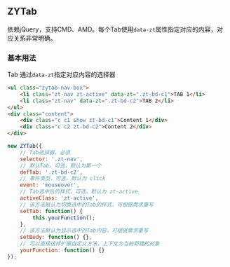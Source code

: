 ## ZYTab
依赖jQuery，支持CMD、AMD。每个Tab使用`data-zt`属性指定对应的内容，对应关系非常明确。

### 基本用法
Tab 通过`data-zt`指定对应内容的选择器
```html
<ul class="zytab-nav-box">
	<li class="zt-nav zt-active" data-zt=".zt-bd-c1">TAB 1</li>
	<li class="zt-nav" data-zt=".zt-bd-c2">TAB 2</li>
</ul>
<div class="content">
	<div class="c c1 show zt-bd-c1">Content 1</div>
	<div class="c c2 zt-bd-c2">Content 2</div>
</div>
```


```javascript
new ZYTab({
    // Tab选择器，必须
    selector: '.zt-nav',
    // 默认Tab，可选，默认为第一个
    defTab: '.zt-bd-c2',
    // 事件类型，可选，默认为 click
    event: 'mouseover',
    // Tab选中后的样式，可选，默认为 zt-active
    activeClass: 'zt-active',
    // 该方法默认为切换选中的Tab的样式，可根据需求重写
    setTab: function() {
        this.yourFunction();
    },
    // 该方法默认为显示选中的Tab内容，可根据需求重写
    setBody: function() {},
    // 可以直接这样扩展自定义方法，上下文为当前新建的对象
    yourFunction: function() {}
});

```
